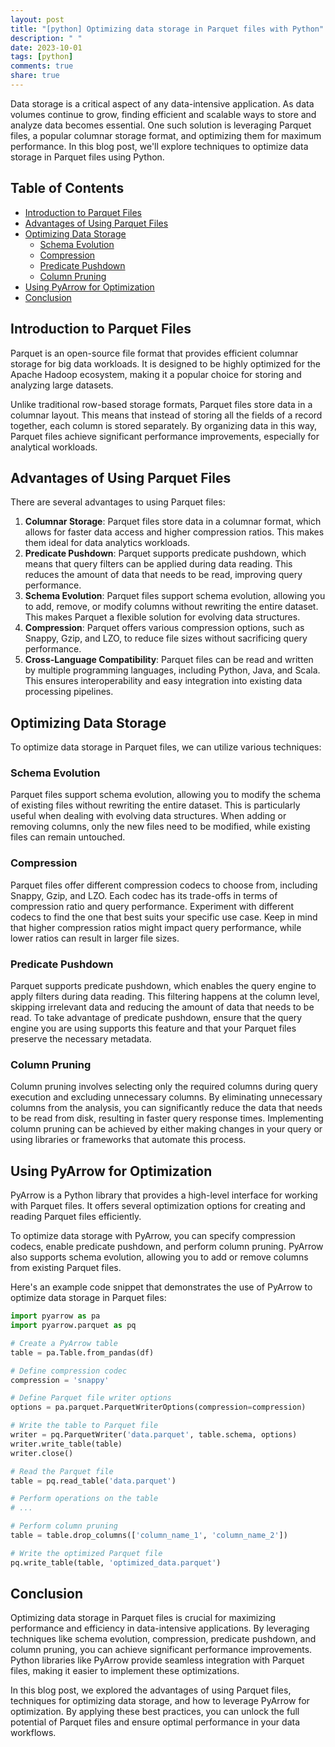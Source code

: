 ```yaml
---
layout: post
title: "[python] Optimizing data storage in Parquet files with Python"
description: " "
date: 2023-10-01
tags: [python]
comments: true
share: true
---
```


Data storage is a critical aspect of any data-intensive application. As data volumes continue to grow, finding efficient and scalable ways to store and analyze data becomes essential. One such solution is leveraging Parquet files, a popular columnar storage format, and optimizing them for maximum performance. In this blog post, we'll explore techniques to optimize data storage in Parquet files using Python.

## Table of Contents

- [Introduction to Parquet Files](#introduction-to-parquet-files)
- [Advantages of Using Parquet Files](#advantages-of-using-parquet-files)
- [Optimizing Data Storage](#optimizing-data-storage)
  - [Schema Evolution](#schema-evolution)
  - [Compression](#compression)
  - [Predicate Pushdown](#predicate-pushdown)
  - [Column Pruning](#column-pruning)
- [Using PyArrow for Optimization](#using-pyarrow-for-optimization)
- [Conclusion](#conclusion)

## Introduction to Parquet Files

Parquet is an open-source file format that provides efficient columnar storage for big data workloads. It is designed to be highly optimized for the Apache Hadoop ecosystem, making it a popular choice for storing and analyzing large datasets.

Unlike traditional row-based storage formats, Parquet files store data in a columnar layout. This means that instead of storing all the fields of a record together, each column is stored separately. By organizing data in this way, Parquet files achieve significant performance improvements, especially for analytical workloads.

## Advantages of Using Parquet Files

There are several advantages to using Parquet files:

1. **Columnar Storage**: Parquet files store data in a columnar format, which allows for faster data access and higher compression ratios. This makes them ideal for data analytics workloads.
2. **Predicate Pushdown**: Parquet supports predicate pushdown, which means that query filters can be applied during data reading. This reduces the amount of data that needs to be read, improving query performance.
3. **Schema Evolution**: Parquet files support schema evolution, allowing you to add, remove, or modify columns without rewriting the entire dataset. This makes Parquet a flexible solution for evolving data structures.
4. **Compression**: Parquet offers various compression options, such as Snappy, Gzip, and LZO, to reduce file sizes without sacrificing query performance.
5. **Cross-Language Compatibility**: Parquet files can be read and written by multiple programming languages, including Python, Java, and Scala. This ensures interoperability and easy integration into existing data processing pipelines.

## Optimizing Data Storage

To optimize data storage in Parquet files, we can utilize various techniques:

### Schema Evolution

Parquet files support schema evolution, allowing you to modify the schema of existing files without rewriting the entire dataset. This is particularly useful when dealing with evolving data structures. When adding or removing columns, only the new files need to be modified, while existing files can remain untouched.

### Compression

Parquet files offer different compression codecs to choose from, including Snappy, Gzip, and LZO. Each codec has its trade-offs in terms of compression ratio and query performance. Experiment with different codecs to find the one that best suits your specific use case. Keep in mind that higher compression ratios might impact query performance, while lower ratios can result in larger file sizes.

### Predicate Pushdown

Parquet supports predicate pushdown, which enables the query engine to apply filters during data reading. This filtering happens at the column level, skipping irrelevant data and reducing the amount of data that needs to be read. To take advantage of predicate pushdown, ensure that the query engine you are using supports this feature and that your Parquet files preserve the necessary metadata.

### Column Pruning

Column pruning involves selecting only the required columns during query execution and excluding unnecessary columns. By eliminating unnecessary columns from the analysis, you can significantly reduce the data that needs to be read from disk, resulting in faster query response times. Implementing column pruning can be achieved by either making changes in your query or using libraries or frameworks that automate this process.

## Using PyArrow for Optimization

PyArrow is a Python library that provides a high-level interface for working with Parquet files. It offers several optimization options for creating and reading Parquet files efficiently.

To optimize data storage with PyArrow, you can specify compression codecs, enable predicate pushdown, and perform column pruning. PyArrow also supports schema evolution, allowing you to add or remove columns from existing Parquet files.

Here's an example code snippet that demonstrates the use of PyArrow to optimize data storage in Parquet files:

```python
import pyarrow as pa
import pyarrow.parquet as pq

# Create a PyArrow table
table = pa.Table.from_pandas(df)

# Define compression codec
compression = 'snappy'

# Define Parquet file writer options
options = pa.parquet.ParquetWriterOptions(compression=compression)

# Write the table to Parquet file
writer = pq.ParquetWriter('data.parquet', table.schema, options)
writer.write_table(table)
writer.close()

# Read the Parquet file
table = pq.read_table('data.parquet')

# Perform operations on the table
# ...

# Perform column pruning
table = table.drop_columns(['column_name_1', 'column_name_2'])

# Write the optimized Parquet file
pq.write_table(table, 'optimized_data.parquet')
```

## Conclusion

Optimizing data storage in Parquet files is crucial for maximizing performance and efficiency in data-intensive applications. By leveraging techniques like schema evolution, compression, predicate pushdown, and column pruning, you can achieve significant performance improvements. Python libraries like PyArrow provide seamless integration with Parquet files, making it easier to implement these optimizations.

In this blog post, we explored the advantages of using Parquet files, techniques for optimizing data storage, and how to leverage PyArrow for optimization. By applying these best practices, you can unlock the full potential of Parquet files and ensure optimal performance in your data workflows.